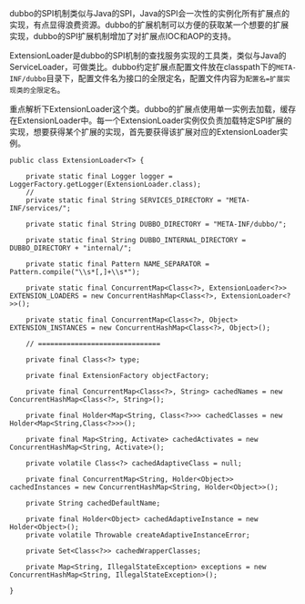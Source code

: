 
dubbo的SPI机制类似与Java的SPI，Java的SPI会一次性的实例化所有扩展点的实现，有点显得浪费资源。dubbo的扩展机制可以方便的获取某一个想要的扩展实现，dubbo的SPI扩展机制增加了对扩展点IOC和AOP的支持。

ExtensionLoader是dubbo的SPI机制的查找服务实现的工具类，类似与Java的ServiceLoader，可做类比。dubbo约定扩展点配置文件放在classpath下的`META-INF/dubbo`目录下，配置文件名为接口的全限定名，配置文件内容为`配置名=扩展实现类的全限定名`。

重点解析下ExtensionLoader这个类。dubbo的扩展点使用单一实例去加载，缓存在ExtensionLoader中。每一个ExtensionLoader实例仅负责加载特定SPI扩展的实现，想要获得某个扩展的实现，首先要获得该扩展对应的ExtensionLoader实例。

```
public class ExtensionLoader<T> {

    private static final Logger logger = LoggerFactory.getLogger(ExtensionLoader.class);
    //
    private static final String SERVICES_DIRECTORY = "META-INF/services/";

    private static final String DUBBO_DIRECTORY = "META-INF/dubbo/";

    private static final String DUBBO_INTERNAL_DIRECTORY = DUBBO_DIRECTORY + "internal/";

    private static final Pattern NAME_SEPARATOR = Pattern.compile("\\s*[,]+\\s*");

    private static final ConcurrentMap<Class<?>, ExtensionLoader<?>> EXTENSION_LOADERS = new ConcurrentHashMap<Class<?>, ExtensionLoader<?>>();

    private static final ConcurrentMap<Class<?>, Object> EXTENSION_INSTANCES = new ConcurrentHashMap<Class<?>, Object>();

    // ==============================

    private final Class<?> type;

    private final ExtensionFactory objectFactory;

    private final ConcurrentMap<Class<?>, String> cachedNames = new ConcurrentHashMap<Class<?>, String>();

    private final Holder<Map<String, Class<?>>> cachedClasses = new Holder<Map<String,Class<?>>>();

    private final Map<String, Activate> cachedActivates = new ConcurrentHashMap<String, Activate>();

    private volatile Class<?> cachedAdaptiveClass = null;

    private final ConcurrentMap<String, Holder<Object>> cachedInstances = new ConcurrentHashMap<String, Holder<Object>>();

    private String cachedDefaultName;

    private final Holder<Object> cachedAdaptiveInstance = new Holder<Object>();
    private volatile Throwable createAdaptiveInstanceError;

    private Set<Class<?>> cachedWrapperClasses;

    private Map<String, IllegalStateException> exceptions = new ConcurrentHashMap<String, IllegalStateException>();

}
```
